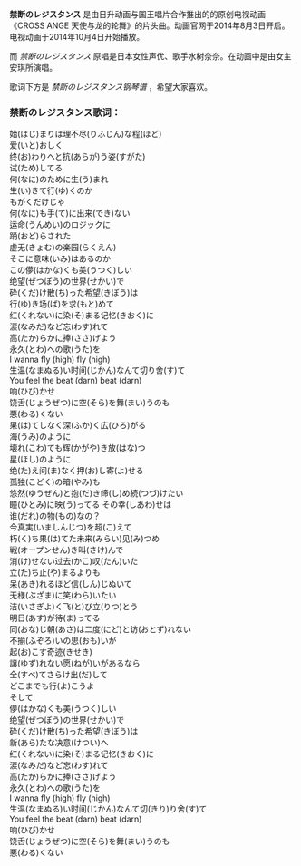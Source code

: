 

**禁断のレジスタンス** 是由日升动画与国王唱片合作推出的的原创电视动画《CROSS ANGE
天使与龙的轮舞》的片头曲。动画官网于2014年8月3日开启。电视动画于2014年10月4日开始播放。

而 _禁断のレジスタンス_ 原唱是日本女性声优、歌手水树奈奈。在动画中是由女主安琪所演唱。

歌词下方是 _禁断のレジスタンス钢琴谱_ ，希望大家喜欢。

### 禁断のレジスタンス歌词：

始(はじ)まりは理不尽(りふじん)な程(ほど)  
爱(いと)おしく  
终(お)わりへと抗(あらが)う姿(すがた)  
试(ため)してる  
何(なに)のために生(う)まれ  
生(い)きて行(ゆ)くのか  
もがくだけじゃ  
何(なに)も手(て)に出来(でき)ない  
运命(うんめい)のロジックに  
踊(おど)らされた  
虚无(きょむ)の楽园(らくえん)  
そこに意味(いみ)はあるのか  
この儚(はかな)くも美(うつく)しい  
绝望(ぜつぼう)の世界(せかい)で  
砕(くだ)け散(ち)った希望(きぼう)は  
行(ゆ)き场(ば)を求(もと)めて  
红(くれない)に染(そ)まる记忆(きおく)に  
涙(なみだ)など忘(わす)れて  
高(たか)らかに捧(ささ)げよう  
永久(とわ)への歌(うた)を  
I wanna fly (high) fly (high)  
生温(なまぬる)い时间(じかん)なんて切り舍(す)て  
You feel the beat (darn) beat (darn)  
响(ひび)かせ  
饶舌(じょうぜつ)に空(そら)を舞(まい)うのも  
悪(わる)くない  
果(は)てしなく深(ふか)く広(ひろ)がる  
海(うみ)のように  
壊れ(こわ)ても辉(かがや)き放(はな)つ  
星(ほし)のように  
绝(た)え间(ま)なく押(お)し寄(よ)せる  
孤独(こどく)の暗(やみ)も  
悠然(ゆうぜん)と抱(だ)き缔(し)め続(つづ)けたい  
瞳(ひとみ)に映(う)ってる その幸(しあわ)せは  
谁(だれ)の物(もの)なの？  
今真実(いましんじつ)を超(こ)えて  
朽(く)ち果(は)てた未来(みらい)见(み)つめ  
戦(オープンせん)き叫(さけ)んで  
消(け)せない过去(かこ)叹(たん)いた  
立(た)ち止(や)まるよりも  
呆(あき)れるほど信(しん)じぬいて  
无様(ぶざま)に笑(わら)いたい  
洁(いさぎよ)く飞(と)び立(りつ)とう  
明日(あす)が待(ま)ってる  
同(おな)じ朝(あさ)は二度(にど)と访(おとず)れない  
不揃(ふぞろ)いの思(おも)いが  
起(お)こす奇迹(きせき)  
譲(ゆず)れない愿(ねが)いがあるなら  
全(すべ)てさらけ出(だ)して  
どこまでも行(よ)こうよ  
そして  
儚(はかな)くも美(うつく)しい  
绝望(ぜつぼう)の世界(せかい)で  
砕(くだ)け散(ち)った希望(きぼう)は  
新(あら)たな决意(けつい)へ  
红(くれない)に染(そ)まる记忆(きおく)に  
涙(なみだ)など忘(わす)れて  
高(たか)らかに捧(ささ)げよう  
永久(とわ)への歌(うた)を  
I wanna fly (high) fly (high)  
生温(なまぬる)い时间(じかん)なんて切(きり)り舍(す)て  
You feel the beat (darn) beat (darn)  
响(ひび)かせ  
饶舌(じょうぜつ)に空(そら)を舞(まい)うのも  
悪(わる)くない


